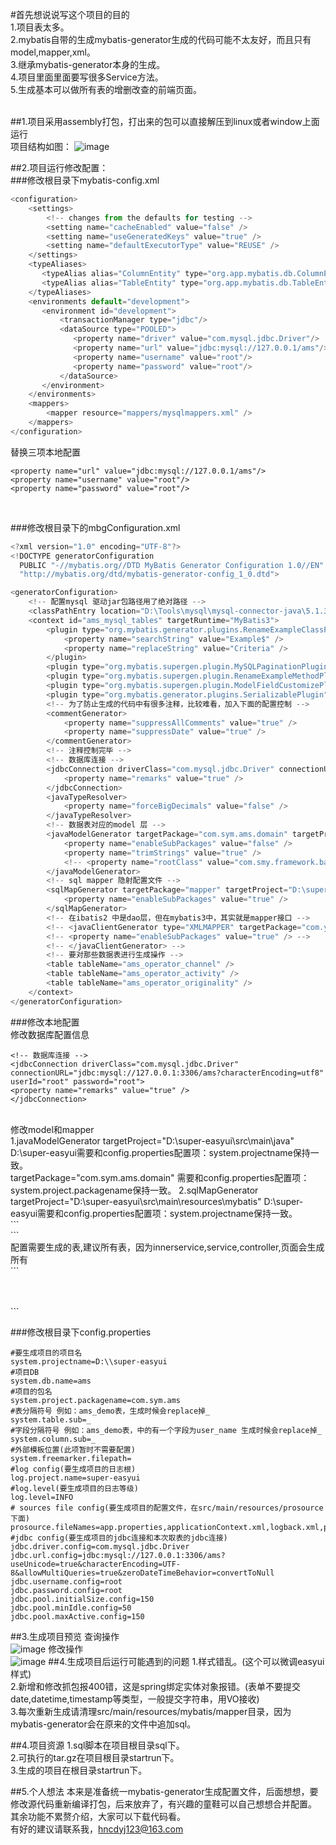 #首先想说说写这个项目的目的<br/>
1.项目表太多。<br/>
2.mybatis自带的生成mybatis-generator生成的代码可能不太友好，而且只有model,mapper,xml。<br/>
3.继承mybatis-generator本身的生成。<br/>
4.项目里面里面要写很多Service方法。<br/>
5.生成基本可以做所有表的增删改查的前端页面。<br/>
<br/>

##1.项目采用assembly打包，打出来的包可以直接解压到linux或者window上面运行<br/>
项目结构如图：
![image](https://github.com/hncdyj123/super-mybatis-generator/blob/master/image/project.jpg)

##2.项目运行修改配置：<br/>
###修改根目录下mybatis-config.xml<br/>
```javascript
<configuration>
    <settings> 
        <!-- changes from the defaults for testing -->
        <setting name="cacheEnabled" value="false" />
        <setting name="useGeneratedKeys" value="true" /> 
        <setting name="defaultExecutorType" value="REUSE" /> 
    </settings>
    <typeAliases>
       <typeAlias alias="ColumnEntity" type="org.app.mybatis.db.ColumnEntity"/>
       <typeAlias alias="TableEntity" type="org.app.mybatis.db.TableEntity"/>
    </typeAliases>
    <environments default="development">
       <environment id="development">
           <transactionManager type="jdbc"/> 
           <dataSource type="POOLED">
              <property name="driver" value="com.mysql.jdbc.Driver"/>
              <property name="url" value="jdbc:mysql://127.0.0.1/ams"/>
              <property name="username" value="root"/>
              <property name="password" value="root"/>
           </dataSource>
       </environment>
    </environments>
    <mappers>
        <mapper resource="mappers/mysqlmappers.xml" />
    </mappers>
</configuration>
```
替换三项本地配置<br/>
```
<property name="url" value="jdbc:mysql://127.0.0.1/ams"/>
<property name="username" value="root"/>
<property name="password" value="root"/>
```
<br/>

###修改根目录下的mbgConfiguration.xml<br/>

```javascript
<?xml version="1.0" encoding="UTF-8"?>
<!DOCTYPE generatorConfiguration
  PUBLIC "-//mybatis.org//DTD MyBatis Generator Configuration 1.0//EN"
  "http://mybatis.org/dtd/mybatis-generator-config_1_0.dtd">

<generatorConfiguration>
	<!-- 配置mysql 驱动jar包路径用了绝对路径 -->
	<classPathEntry location="D:\Tools\mysql\mysql-connector-java\5.1.34\mysql-connector-java-5.1.34.jar" />
	<context id="ams_mysql_tables" targetRuntime="MyBatis3">
		<plugin type="org.mybatis.generator.plugins.RenameExampleClassPlugin">
			<property name="searchString" value="Example$" />
			<property name="replaceString" value="Criteria" />
		</plugin>
		<plugin type="org.mybatis.supergen.plugin.MySQLPaginationPlugin" />
		<plugin type="org.mybatis.supergen.plugin.RenameExampleMethodPlugin" />
		<plugin type="org.mybatis.supergen.plugin.ModelFieldCustomizePlugin" />
		<plugin type="org.mybatis.generator.plugins.SerializablePlugin" />
		<!-- 为了防止生成的代码中有很多注释，比较难看，加入下面的配置控制 -->
		<commentGenerator>
			<property name="suppressAllComments" value="true" />
			<property name="suppressDate" value="true" />
		</commentGenerator>
		<!-- 注释控制完毕 -->
		<!-- 数据库连接 -->
		<jdbcConnection driverClass="com.mysql.jdbc.Driver" connectionURL="jdbc:mysql://127.0.0.1:3306/ams?characterEncoding=utf8" userId="root" password="root">
			<property name="remarks" value="true" />
		</jdbcConnection>
		<javaTypeResolver>
			<property name="forceBigDecimals" value="false" />
		</javaTypeResolver>
		<!-- 数据表对应的model 层 -->
		<javaModelGenerator targetPackage="com.sym.ams.domain" targetProject="D:\super-easyui\src\main\java">
			<property name="enableSubPackages" value="false" />
			<property name="trimStrings" value="true" />
			<!-- <property name="rootClass" value="com.smy.framework.base.BaseEntity" /> -->
		</javaModelGenerator>
		<!-- sql mapper 隐射配置文件 -->
		<sqlMapGenerator targetPackage="mapper" targetProject="D:\super-easyui\src\main\resources\mybatis">
			<property name="enableSubPackages" value="true" />
		</sqlMapGenerator>
		<!-- 在ibatis2 中是dao层，但在mybatis3中，其实就是mapper接口 -->
		<!-- <javaClientGenerator type="XMLMAPPER" targetPackage="com.yihaomen.inter" targetProject="src"> -->
		<!-- <property name="enableSubPackages" value="true" /> -->
		<!-- </javaClientGenerator> -->
		<!-- 要对那些数据表进行生成操作 -->
		<table tableName="ams_operator_channel" />
		<table tableName="ams_operator_activity" />
		<table tableName="ams_operator_originality" />
	</context>
</generatorConfiguration>
```

###修改本地配置<br/>
修改数据库配置信息<br/>
```
<!-- 数据库连接 -->
<jdbcConnection driverClass="com.mysql.jdbc.Driver" connectionURL="jdbc:mysql://127.0.0.1:3306/ams?characterEncoding=utf8" userId="root" password="root">
<property name="remarks" value="true" />
</jdbcConnection>
```
<br/>
修改model和mapper<br/>
1.javaModelGenerator targetProject="D:\super-easyui\src\main\java"  D:\super-easyui需要和config.properties配置项：system.projectname保持一致。<br/>
targetPackage="com.sym.ams.domain" 需要和config.properties配置项：system.project.packagename保持一致。
2.sqlMapGenerator targetProject="D:\super-easyui\src\main\resources\mybatis" D:\super-easyui需要和config.properties配置项：system.projectname保持一致。<br/>
```
<!-- 数据表对应的model 层 --><br/>
<javaModelGenerator targetPackage="com.sym.ams.domain" targetProject="D:\super-easyui\src\main\java">
<property name="enableSubPackages" value="false" />
<property name="trimStrings" value="true" />
<!-- <property name="rootClass" value="com.smy.framework.base.BaseEntity" /> -->
</javaModelGenerator>
<!-- sql mapper 隐射配置文件 -->
<sqlMapGenerator targetPackage="mapper" targetProject="D:\super-easyui\src\main\resources\mybatis">
<property name="enableSubPackages" value="true" />
</sqlMapGenerator>
```
<br/>
配置需要生成的表,建议所有表，因为innerservice,service,controller,页面会生成所有<br/>
```
<!-- 要对那些数据表进行生成操作 -->
<table tableName="ams_operator_channel" />
<table tableName="ams_operator_activity" />
<table tableName="ams_operator_originality" />
```
<br/>

###修改根目录下config.properties
```
#要生成项目的项目名
system.projectname=D:\\super-easyui
#项目DB
system.db.name=ams
#项目的包名
system.project.packagename=com.sym.ams
#表分隔符号 例如：ams_demo表，生成时候会replace掉_
system.table.sub=_
#字段分隔符号 例如：ams_demo表，中的有一个字段为user_name 生成时候会replace掉_
system.column.sub=_
#外部模板位置(此项暂时不需要配置)
system.freemarker.filepath=
#log config(要生成项目的日志根)
log.project.name=super-easyui
#log.level(要生成项目的日志等级)
log.level=INFO
# sources file config(要生成项目的配置文件，在src/main/resources/prosource下面)
prosource.fileNames=app.properties,applicationContext.xml,logback.xml,pom.xml
#jdbc config(要生成项目的jdbc连接和本次取表的jdbc连接)
jdbc.driver.config=com.mysql.jdbc.Driver
jdbc.url.config=jdbc:mysql://127.0.0.1:3306/ams?useUnicode=true&characterEncoding=UTF-8&allowMultiQueries=true&zeroDateTimeBehavior=convertToNull
jdbc.username.config=root
jdbc.password.config=root
jdbc.pool.initialSize.config=150
jdbc.pool.minIdle.config=50
jdbc.pool.maxActive.config=150
```

##3.生成项目预览
查询操作<br/>
![image](https://github.com/hncdyj123/super-mybatis-generator/blob/master/image/search.jpg)
修改操作<br/>
![image](https://github.com/hncdyj123/super-mybatis-generator/blob/master/image/update.jpg)
##4.生成项目后运行可能遇到的问题
1.样式错乱。(这个可以微调easyui样式)<br/>
2.新增和修改抓包报400错，这是spring绑定实体对象报错。(表单不要提交date,datetime,timestamp等类型，一般提交字符串，用VO接收)<br/>
3.每次重新生成请清理src/main/resources/mybatis/mapper目录，因为mybatis-generator会在原来的文件中追加sql。

##4.项目资源
1.sql脚本在项目根目录sql下。<br/>
2.可执行的tar.gz在项目根目录startrun下。<br/>
3.生成的项目在根目录startrun下。<br/>

##5.个人想法
本来是准备统一mybatis-generator生成配置文件，后面想想，要修改源代码重新编译打包，后来放弃了，有兴趣的童鞋可以自己想想合并配置。
其余功能不累赘介绍，大家可以下载代码看。<br/>
有好的建议请联系我，hncdyj123@163.com <br/>
